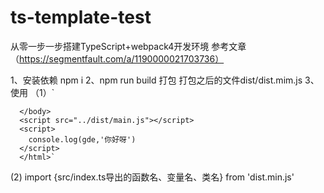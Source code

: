 # ts-template-test
从零一步一步搭建TypeScript+webpack4开发环境 参考文章（https://segmentfault.com/a/1190000021703736）

1、安装依赖 npm i
2、npm run build 打包 打包之后的文件dist/dist.mim.js
3、使用
（1）`<!DOCTYPE html>
      <html lang="en">
      <head>
        <meta charset="UTF-8">
        <meta name="viewport" content="width=device-width, initial-scale=1.0">
        <title>Document</title>
      </head>
      <body>

      </body>
      <script src="../dist/main.js"></script>
      <script>
        console.log(gde,'你好呀')
      </script>
      </html>`
 (2) import {src/index.ts导出的函数名、变量名、类名} from 'dist.min.js'
